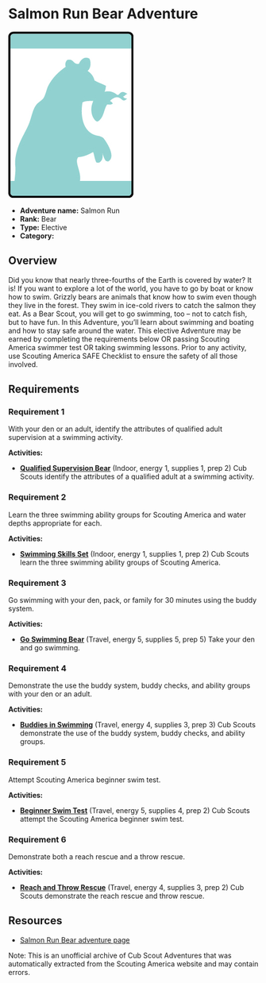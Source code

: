 # Salmon Run Bear Adventure

![Salmon Run Bear adventure belt loop](images/salmon-run.jpg)

- **Adventure name:** Salmon Run
- **Rank:** Bear
- **Type:** Elective
- **Category:** 

## Overview

Did you know that nearly three-fourths of the Earth is covered by water? It is! If you want to explore a lot of the world, you have to go by boat or know how to swim. Grizzly bears are animals that know how to swim even though they live in the forest. They swim in ice-cold rivers to catch the salmon they eat. As a Bear Scout, you will get to go swimming, too – not to catch fish, but to have fun. In this Adventure, you’ll learn about swimming and boating and how to stay safe around the water. This elective Adventure may be earned by completing the requirements below OR passing Scouting America swimmer test OR taking swimming lessons. Prior to any activity, use Scouting America SAFE Checklist to ensure the safety of all those involved.

## Requirements

### Requirement 1

With your den or an adult, identify the attributes of qualified adult supervision at a swimming activity.

**Activities:**

- **[Qualified Supervision Bear](https://www.scouting.org/cub-scout-activities/qualified-supervision-bear/)** (Indoor, energy 1, supplies 1, prep 2)
  Cub Scouts identify the attributes of a qualified adult at a swimming activity.

### Requirement 2

Learn the three swimming ability groups for Scouting America and water depths appropriate for each.

**Activities:**

- **[Swimming Skills Set](https://www.scouting.org/cub-scout-activities/swimming-skills-set/)** (Indoor, energy 1, supplies 1, prep 2)
  Cub Scouts learn the three swimming ability groups of Scouting America.

### Requirement 3

Go swimming with your den, pack, or family for 30 minutes using the buddy system.

**Activities:**

- **[Go Swimming Bear](https://www.scouting.org/cub-scout-activities/go-swimming-bear/)** (Travel, energy 5, supplies 5, prep 5)
  Take your den and go swimming.

### Requirement 4

Demonstrate the use the buddy system, buddy checks, and ability groups with your den or an adult.

**Activities:**

- **[Buddies in Swimming](https://www.scouting.org/cub-scout-activities/buddies-in-swimming/)** (Travel, energy 4, supplies 3, prep 3)
  Cub Scouts demonstrate the use of the buddy system, buddy checks, and ability groups.

### Requirement 5

Attempt Scouting America beginner swim test.

**Activities:**

- **[Beginner Swim Test](https://www.scouting.org/cub-scout-activities/beginner-swim-test/)** (Travel, energy 5, supplies 4, prep 2)
  Cub Scouts attempt the Scouting America beginner swim test.

### Requirement 6

Demonstrate both a reach rescue and a throw rescue.

**Activities:**

- **[Reach and Throw Rescue](https://www.scouting.org/cub-scout-activities/reach-and-throw-rescue/)** (Travel, energy 4, supplies 3, prep 2)
  Cub Scouts demonstrate the reach rescue and throw rescue.


## Resources

- [Salmon Run Bear adventure page](https://www.scouting.org/cub-scout-adventures/salmon-run/)

Note: This is an unofficial archive of Cub Scout Adventures that was automatically extracted from the Scouting America website and may contain errors.